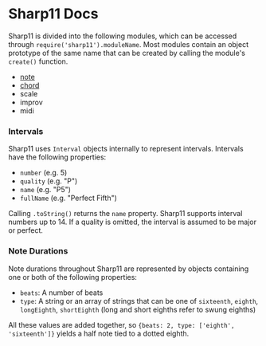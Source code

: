 # Sharp11 Docs

Sharp11 is divided into the following modules, which can be accessed through `require('sharp11').moduleName`.  Most modules contain an object prototype of the same name that can be created by calling the module's `create()` function.

* [note](note.md)
* [chord](chord.md)
* scale
* improv
* midi

### <a name="interval"></a> Intervals
Sharp11 uses `Interval` objects internally to represent intervals.  Intervals have the following properties:

* `number` (e.g. 5)
* `quality` (e.g. "P")
* `name` (e.g. "P5")
* `fullName` (e.g. "Perfect Fifth")

Calling `.toString()` returns the `name` property.  Sharp11 supports interval numbers up to 14.  If a quality is omitted, the interval is assumed to be major or perfect.

### <a name="note-duration"></a> Note Durations
Note durations throughout Sharp11 are represented by objects containing one or both of the following properties:

* `beats`: A number of beats
* `type`: A string or an array of strings that can be one of `sixteenth`, `eighth`, `longEighth`, `shortEighth` (long and short eighths refer to swung eighths)

All these values are added together, so `{beats: 2, type: ['eighth', 'sixteenth']}` yields a half note tied to a dotted eighth.